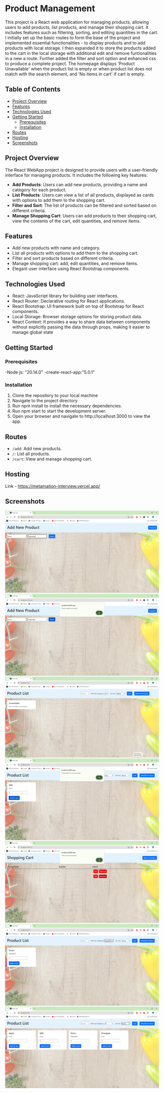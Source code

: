 # Product Management

This project is a React web application for managing products, allowing users to add products, list products, and manage their shopping cart. It includes features such as filtering, sorting, and editing quantities in the cart. I initially set up the basic routes to form the base of the project and implemented essential functionalities - to display products and to add products with local storage. I then expanded it to store the products added to the cart in the local storage with additional edit and remove funtionalities in a new a route. Further added the filter and sort option and enhanced css to produce a complete project. The homepage displays 'Product Unavailable' when the product list is empty or when product list does not match with the search element, and 'No items in cart' if cart is empty.

## Table of Contents

- [Project Overview](#project-overview)
- [Features](#features)
- [Technologies Used](#technologies-used)
- [Getting Started](#getting-started)
  - [Prerequisites](#prerequisites)
  - [Installation](#installation)
- [Routes](#routes)
- [Hosting](#hosting)
- [Screenshots](#screenshots)

## Project Overview

The React WebApp project is designed to provide users with a user-friendly interface for managing products. It includes the following key features:

- **Add Products**: Users can add new products, providing a name and category for each product.
- **List Products**: Users can view a list of all products, displayed as cards with options to add them to the shopping cart.
- **Filter and Sort**: The list of products can be filtered and sorted based on different criteria.
- **Manage Shopping Cart**: Users can add products to their shopping cart, view the contents of the cart, edit quantities, and remove items.

## Features

- Add new products with name and category.
- List all products with options to add them to the shopping cart.
- Filter and sort products based on different criteria.
- Manage shopping cart: add, edit quantities, and remove items.
- Elegant user interface using React Bootstrap components.

## Technologies Used

- React: JavaScript library for building user interfaces.
- React Router: Declarative routing for React applications.
- React Bootstrap: UI framework built on top of Bootstrap for React components.
- Local Storage: Browser storage options for storing product data.
- React Context: It provides a way to share data between components without explicitly passing the data through props, making it easier to manage global state

## Getting Started

### Prerequisites

-Node js: "20.14.0"
-create-react-app:"5.0.1"

### Installation

1. Clone the repository to your local machine
2. Navigate to the project directory
3. Run npm install to install the necessary dependencies.
4. Run npm start to start the development server.
5. Open your browser and navigate to http://localhost:3000 to view the app.


## Routes

- `/add`: Add new products.
- `/`: List all products.
- `/cart`: View and manage shopping cart.

## Hosting
Link - https://metamation-interview.vercel.app/

##  Screenshots
![Screenshots](https://github.com/sruthikagovindarajan/Metamation---Interview/blob/main/screenshots/Add.png)
![Screenshots](https://github.com/sruthikagovindarajan/Metamation---Interview/blob/main/screenshots/AddSuccess.png)
![Screenshots](https://github.com/sruthikagovindarajan/Metamation---Interview/blob/main/screenshots/Home.png)
![Screenshots](https://github.com/sruthikagovindarajan/Metamation---Interview/blob/main/screenshots/addtocart.png)
![Screenshots](https://github.com/sruthikagovindarajan/Metamation---Interview/blob/main/screenshots/deletion.png)
![Screenshots](https://github.com/sruthikagovindarajan/Metamation---Interview/blob/main/screenshots/filter.png)
![Screenshots](https://github.com/sruthikagovindarajan/Metamation---Interview/blob/main/screenshots/sort.png)
